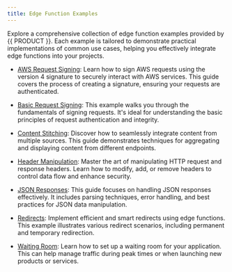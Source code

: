 ```yaml
---
title: Edge Function Examples
---
```


Explore a comprehensive collection of edge function examples provided by {{ PRODUCT }}. Each example is tailored to demonstrate practical implementations of common use cases, helping you effectively integrate edge functions into your projects.

- [AWS Request Signing](/guides/edge_functions/examples/aws_request_signing): Learn how to sign AWS requests using the version 4 signature to securely interact with AWS services. This guide covers the process of creating a signature, ensuring your requests are authenticated.

- [Basic Request Signing](/guides/edge_functions/examples/basic_request_signing): This example walks you through the fundamentals of signing requests. It's ideal for understanding the basic principles of request authentication and integrity.

- [Content Stitching](/guides/edge_functions/examples/content_stitching): Discover how to seamlessly integrate content from multiple sources. This guide demonstrates techniques for aggregating and displaying content from different endpoints.

- [Header Manipulation](/guides/edge_functions/examples/header_manipulation): Master the art of manipulating HTTP request and response headers. Learn how to modify, add, or remove headers to control data flow and enhance security.

- [JSON Responses](/guides/edge_functions/examples/json_responses): This guide focuses on handling JSON responses effectively. It includes parsing techniques, error handling, and best practices for JSON data manipulation.

- [Redirects](/guides/edge_functions/examples/redirects): Implement efficient and smart redirects using edge functions. This example illustrates various redirect scenarios, including permanent and temporary redirection.

- [Waiting Room](/guides/edge_functions/examples/waiting_room): Learn how to set up a waiting room for your application. This can help manage traffic during peak times or when launching new products or services.
